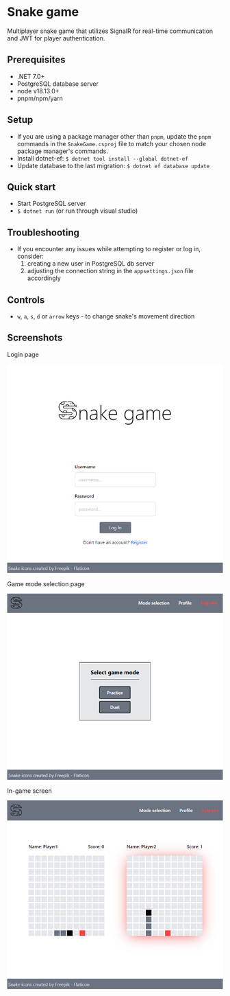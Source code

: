 # Snake game

Multiplayer snake game that utilizes SignalR for real-time communication and JWT for player authentication.

## Prerequisites

- .NET 7.0+
- PostgreSQL database server
- node v18.13.0+
- pnpm/npm/yarn

## Setup

- If you are using a package manager other than `pnpm`, update the `pnpm` commands in the `SnakeGame.csproj` file to match your chosen node package manager's commands.
- Install dotnet-ef: `$ dotnet tool install --global dotnet-ef`
- Update database to the last migration: `$ dotnet ef database update`

## Quick start

- Start PostgreSQL server
- `$ dotnet run` (or run through visual studio)

## Troubleshooting

- If you encounter any issues while attempting to register or log in, consider: 
    1. creating a new user in PostgreSQL db server
    2. adjusting the connection string in the `appsettings.json` file accordingly

## Controls

- `w`, `a`, `s`, `d` or `arrow` keys - to change snake's movement direction

## Screenshots

Login page
<p align=center>
  <img src="./screenshots/login.png">
</p>

Game mode selection page
<p align=center>
  <img src="./screenshots/game_mode_selection.png">
</p>

In-game screen
<p align=center>
  <img src="./screenshots/ingame.png">
</p>
